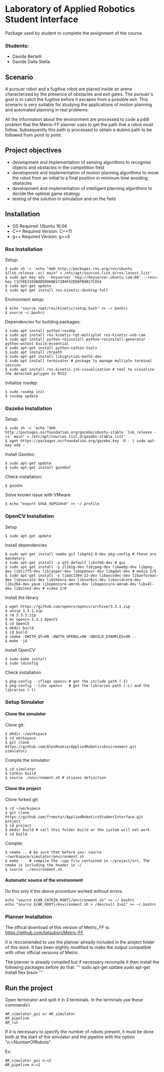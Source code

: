 # Laboratory of Applied Robotics Student Interface
Package used by student to complete the assignment of the course. 

### Students:
* Davide Bertelli
* Davide Dalla Stella

## Scenario
A pursuer robot and a fugitive robot are placed inside an arena characterized by the presence of obstacles and exit gates. The pursuer's goal is to catch the fugitive before it escapes from a possible exit. This scenario is very suitable for studying the applications of motion planning and automated planning in real problems. 

All the information about the environment are processed to code a pddl problem that the Metric-FF planner uses to get the path that a robot must follow. Subsequently this path is processed to obtain a dubins path to be followed from point to point.

## Project objectives

* development and implementation of sensing algorithms to recognise objects and obstacles in the competition field
* development and implementation of motion planning algorithms to move the robot from an initial to a final position in minimum time avoiding obstacles
* development and implementation of intelligent planning algorithms to decide the optimal game strategy
* testing of the solution in simulation and on the field

## Installation

* OS Required: Ubuntu 16.04
* C++ Required Version: C++11
* g++ Required Version: g++9

### Ros Installation

Setup:

```
$ sudo sh -c 'echo "deb http://packages.ros.org/ros/ubuntu $(lsb_release -sc) main" > /etc/apt/sources.list.d/ros-latest.list'
$ sudo apt-key adv --keyserver 'hkp://keyserver.ubuntu.com:80' --recv-key C1CF6E31E6BADE8868B172B4F42ED6FBAB17C654
$ sudo apt-get update
$ sudo apt-get install ros-kinetic-desktop-full
```

Environment setup:

```
$ echo "source /opt/ros/kinetic/setup.bash" >> ~/.bashrc
$ source ~/.bashrc
```

Dependencies for building packages:

```
$ sudo apt install python-rosdep
$ sudo apt install ros-kinetic-rqt-multiplot ros-kinetic-usb-cam
$ sudo apt install python-rosinstall python-rosinstall-generator python-wstool build-essential
$ sudo apt-get install python-catkin-tools
$ sudo apt install chrpath
$ sudo apt-get install libignition-math2-dev
$ sudo apt install terminator # package to manage multiple terminal session
$ sudo apt install ros-kinetic-jsk-visualization # tool to visualize the detected polygon in RVIZ
```

Initialize rosdep:

```
$ sudo rosdep init
$ rosdep update
```

### Gazebo Installation

Setup:

```
$ sudo sh -c 'echo "deb http://packages.osrfoundation.org/gazebo/ubuntu-stable `lsb_release -cs` main" > /etc/apt/sources.list.d/gazebo-stable.list'
$ wget https://packages.osrfoundation.org/gazebo.key -O - | sudo apt-key add -
```

Install Gazebo:

```
$ sudo apt-get update
$ sudo apt-get install gazebo7
```

Check installation:

```
$ gazebo
```

Solve known issue with VMware

```
$ echo "export SVGA_VGPU10=0" >> ~/.profile
```

### OpenCV Installation

Setup

```
$ sudo apt-get update
```

Install dependencies

```
$ sudo apt-get install cmake git libgtk2.0-dev pkg-config # these are mandatory
$ sudo apt-get install -y qt5-default libvtk6-dev # gui
$ sudo apt-get install -y zlib1g-dev libjpeg-dev libwebp-dev libpng-dev libtiff5-dev libjasper-dev libopenexr-dev libgdal-dev # media I/O
$ sudo apt-get install -y libdc1394-22-dev libavcodec-dev libavformat-dev libswscale-dev libtheora-dev libvorbis-dev libxvidcore-dev libx264-dev yasm libopencore-amrnb-dev libopencore-amrwb-dev libv4l-dev libxine2-dev # video I/O
```

Install the library

```
$ wget https://github.com/opencv/opencv/archive/3.3.1.zip
$ unzip 3.3.1.zip
$ rm 3.3.1.zip
$ mv opencv-3.3.1 OpenCV
$ cd OpenCV
$ mkdir build
$ cd build
$ cmake -DWITH_QT=ON -DWITH_OPENGL=ON -DBUILD_EXAMPLES=ON ..
$ make -j4
```

Install OpenCV

```
$ sudo make install
$ sudo ldconfig
```

Check installation

```
$ pkg-config --cflags opencv # get the include path (-I)
$ pkg-config --libs opencv   # get the libraries path (-L) and the libraries (-l)
```

### Setup Simulator

#### Clone the simulator

Clone git:

```
$ mkdir ~/workspace
$ cd workspace
$ git clone https://github.com/AlexRookie/AppliedRoboticsEnvironment.git simulator/
```

Compile the simulator:

```
$ cd simulator
$ catkin build
$ source ./environment.sh # aliases definition
```

#### Clone the project

Clone forked git:

```
$ cd ~/workspace
$ git clone https://github.com/fromstar/AppliedRoboticsStudentInterface.git project
$ cd project
$ mkdir build # call this folder build or the system will not work
$ cd build
```

Compile:

```
$ cmake .. # be sure that before you: source ~/workspace/simulator/environment.sh
$ make     # compile the .cpp file contained in ~/project/src. The cmake is including the header in ~/
$ source ../environment.sh
```


#### Automatic source of the environment

Do this only if the above procedure worked without errors.

```
echo "source ${AR_CATKIN_ROOT}/environment.sh" >> ~/.bashrc
echo "source ${AR_ROOT}/environment.sh > /dev/null 2>&1" >> ~/.bashrc
```

### Planner Installation

The offical download of this version of Metric_FF is: https://github.com/tatsubori/Metric-FF.

It is reccomended to use the planner already included in the project folder of this work. It has been slightly modified to make the output compatible with other official versions of Metric.

The planner is already compiled but if necessary recompile it then install the following packages before do that:
'''
sudo apt-get update 
sudo apt-get install flex bison
'''

## Run the project
Open terminator and split it in 3 terminals. 
In the terminals use these commands:\
```
AR_simulator_gui or AR_simulator
AR_pipeline
AR_run
```
If it is necessary to specify the number of robots present, it must be done both at the start of the simulator and the pipeline with the option "n:=NumberOfRobots".

Ex:
```
AR_simulator_gui n:=2
AR_pipeline n:=2
```
